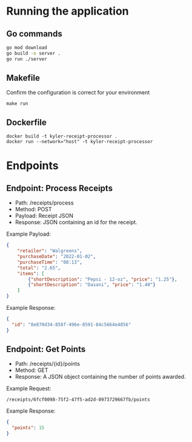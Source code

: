 # Running the application

## Go commands

```bash
go mod download
go build -o server .
go run ./server
```

## Makefile

Confirm the configuration is correct for your environment

```make
make run
```

## Dockerfile

```docker
docker build -t kyler-receipt-processor .
docker run --network="host" -t kyler-receipt-processor
```

# Endpoints

## Endpoint: Process Receipts

- Path: /receipts/process
- Method: POST
- Payload: Receipt JSON
- Response: JSON containing an id for the receipt.

Example Payload:

```json
{
    "retailer": "Walgreens",
    "purchaseDate": "2022-01-02",
    "purchaseTime": "08:13",
    "total": "2.65",
    "items": [
        {"shortDescription": "Pepsi - 12-oz", "price": "1.25"},
        {"shortDescription": "Dasani", "price": "1.40"}
    ]
}
```

Example Response:

```json
{
  "id": "8e870d34-858f-496e-8591-84c5664e4856"
}
```

## Endpoint: Get Points

- Path: /receipts/{id}/points
- Method: GET
- Response: A JSON object containing the number of points awarded.

Example Request:

`/receipts/6fcf0098-75f2-47f5-ad2d-0973729667fb/points`

Example Response:

```json
{
  "points": 15
}
```
